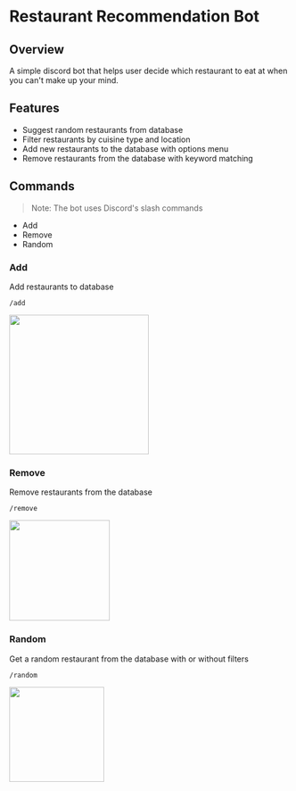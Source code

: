 # Restaurant Recommendation Bot

## Overview
A simple discord bot that helps user decide which restaurant to eat at when you can't make up your mind. 

## Features
- Suggest random restaurants from database
- Filter restaurants by cuisine type and location
- Add new restaurants to the database with options menu
- Remove restaurants from the database with keyword matching

## Commands
> Note: The bot uses Discord's slash commands
- Add
- Remove
- Random

### Add

Add restaurants to database 

`/add`

<img src="https://i.imgur.com/dV8RjkH.png" height=250>

### Remove

Remove restaurants from the database

`/remove`

<img src="https://i.imgur.com/GJOymV1.png" height=180>

### Random

Get a random restaurant from the database with or without filters

`/random`

<img src="https://i.imgur.com/1jeTPbz.png" height="170">